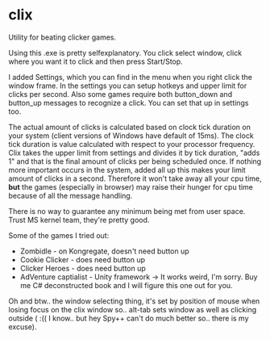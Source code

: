 # clix
Utility for beating clicker games.

Using this .exe is pretty selfexplanatory. You click select window, click where you want it to click and then press Start/Stop.

I added Settings, which you can find in the menu when you right click the window frame. In the settings you can setup hotkeys and upper limit for clicks per second. Also some games require both button_down and button_up messages to recognize a click. You can set that up in settings too.

The actual amount of clicks is calculated based on clock tick duration on your system (client versions of Windows have default of 15ms). The clock tick duration is value calculated with respect to your processor frequency. Clix takes the upper limit from settings and divides it by tick duration, "adds 1" and that is the final amount of clicks per being scheduled once. If nothing more important occurs in the system, added all up this makes your limit amount of clicks in a second. Therefore it won't take away all your cpu time, **but** the games (especially in browser) may raise their hunger for cpu time because of all the message handling.

There is no way to guarantee any minimum being met from user space. Trust MS kernel team, they're pretty good.

Some of the games I tried out:

* Zombidle - on Kongregate, doesn't need button up
* Cookie Clicker - does need button up
* Clicker Heroes - does need button up
* AdVenture captialist - Unity framework -> It works weird, I'm sorry. Buy me C# deconstructed book and I will figure this one out for you.


Oh and btw.. the window selecting thing, it's set by position of mouse when losing focus on the clix window so.. alt-tab sets window as well as clicking outside ( :(( I know.. but hey Spy++ can't do much better so.. there is my excuse).
